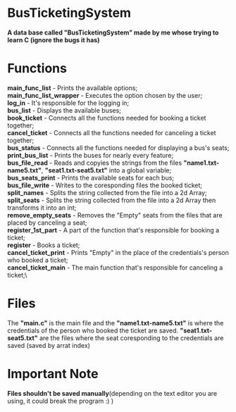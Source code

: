 # BusTicketingSystem
**A data base called "BusTicketingSystem" made by me whose trying to learn C (ignore the bugs it has)**

# Functions
**main_func_list** - Prints the available options;\
**main_func_list_wrapper** - Executes the option chosen by the user;\
**log_in** - It's responsible for the logging in;\
**bus_list** - Displays the available buses;\
**book_ticket** - Connects all the functions needed for booking a ticket together;\
**cancel_ticket** - Connects all the functions needed for canceling a ticket together;\
**bus_status** - Connects all the functions needed for displaying a bus's seats;\
**print_bus_list** - Prints the buses for nearly every feature;\
**bus_file_read** - Reads and copyies the strings from the files **"name1.txt-name5.txt"**, **"seat1.txt-seat5.txt"** into a global variable;\
**bus_seats_print** - Prints the available seats for each bus;\
**bus_file_write** - Writes to the coresponding files the booked ticket;\
**split_names** - Splits the string collected from the file into a 2d Array;\
**split_seats** - Splits the string collected from the file into a 2d Array then transforms it into an int;\
**remove_empty_seats** - Removes the "Empty" seats from the files that are placed by canceling a seat;\
**register_1st_part** - A part of the function that's responsible for booking a ticket;\
**register** - Books a ticket;\
**cancel_ticket_print** - Prints "Empty" in the place of the credentials's person who booked a ticket;\
**cancel_ticket_main** - The main function that's responsible for canceling a ticket;\

# Files
The **"main.c"** is the main file and the **"name1.txt-name5.txt"** is where the credentials of the person who booked the ticket are saved. **"seat1.txt-seat5.txt"** are the files where the seat coresponding to the credentials are saved (saved by arrat index)

# Important Note
**Files shouldn't be saved manually**(depending on the text editor you are using, it could break the program :) )
